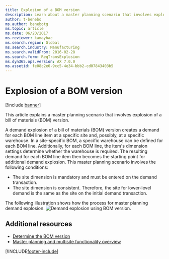 ```yaml
---
title: Explosion of a BOM version
description: Learn about a master planning scenario that involves explosion of a bill of materials (BOM) version, including an outline on scenario conditions.
author: t-benebo
ms.author: benebotg
ms.topic: article
ms.date: 06/20/2017
ms.reviewer: kamaybac
ms.search.region: Global
ms.search.industry: Manufacturing
ms.search.validFrom: 2016-02-28
ms.search.form: ReqTransExplosion
ms.dyn365.ops.version: AX 7.0.0
ms.assetid: fe08c2e6-9cc5-4e34-bbb2-cd07843403b5
---
```


# Explosion of a BOM version

[!include [banner](../includes/banner.md)]

This article explains a master planning scenario that involves explosion of a bill of materials (BOM) version.

A demand explosion of a bill of materials (BOM) version creates a demand for each BOM line item at a specific site and, possibly, at a specific warehouse. In a site-specific BOM, a specific warehouse can be defined for each BOM line. Additionally, for each BOM line, the item's dimension settings determine whether the warehouse is required. The resulting demand for each BOM line item then becomes the starting point for additional demand explosion. This master planning scenario involves the following conditions:

-   The site dimension is mandatory and must be entered on the demand transaction.
-   The site dimension is consistent. Therefore, the site for lower-level demand is the same as the site on the initial demand transaction.

The following illustration shows how the process for master planning demand explosion. ![Demand explosion using BOM version.](./media/multisitedemandexplosionscenariousingbomversion.gif)

## Additional resources

- [Determine the BOM version](master-plan-bom-version-determined.md)
- [Master planning and multisite functionality overview](master-plan-multisite-functionality.md)





[!INCLUDE[footer-include](../../includes/footer-banner.md)]